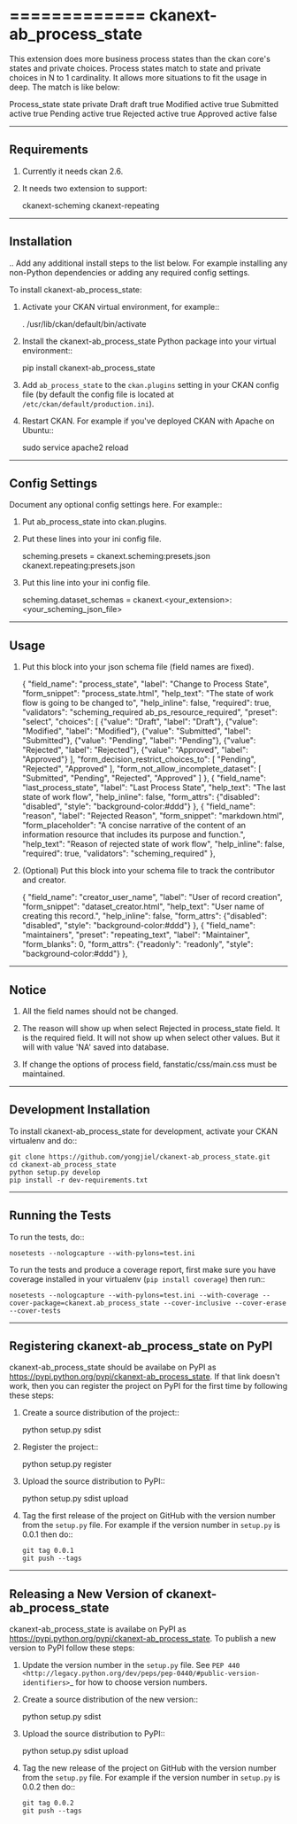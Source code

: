 =============
ckanext-ab_process_state
=============

   This extension does more business process states than the ckan core's states and
   private choices. Process states match to state and private choices in N to 1 cardinality.
   It allows more situations to fit the usage in deep. The match is like below:

   Process_state     state     private
   Draft             draft     true
   Modified          active    true
   Submitted         active    true
   Pending           active    true
   Rejected          active    true
   Approved          active    false


------------
Requirements
------------

1. Currently it needs ckan 2.6.

2. It needs two extension to support:
    
   ckanext-scheming
   ckanext-repeating



------------
Installation
------------

.. Add any additional install steps to the list below.
   For example installing any non-Python dependencies or adding any required
   config settings.

To install ckanext-ab_process_state:

1. Activate your CKAN virtual environment, for example::

     . /usr/lib/ckan/default/bin/activate

2. Install the ckanext-ab_process_state Python package into your virtual environment::

     pip install ckanext-ab_process_state

3. Add ``ab_process_state`` to the ``ckan.plugins`` setting in your CKAN
   config file (by default the config file is located at
   ``/etc/ckan/default/production.ini``).

4. Restart CKAN. For example if you've deployed CKAN with Apache on Ubuntu::

     sudo service apache2 reload


---------------
Config Settings
---------------

Document any optional config settings here. For example::

1. Put ab_process_state into ckan.plugins.

2. Put these lines into your ini config file.
   
   scheming.presets = ckanext.scheming:presets.json
                   ckanext.repeating:presets.json

3. Put this line into your ini config file.

   scheming.dataset_schemas =  ckanext.<your_extension>:<your_scheming_json_file>


------
Usage
------

1. Put this block into your json schema file (field names are fixed).

      {
      "field_name": "process_state",
      "label": "Change to Process State",
      "form_snippet": "process_state.html",
      "help_text": "The state of work flow is going to be changed to",
      "help_inline": false,
      "required": true,
      "validators": "scheming_required ab_ps_resource_required",
      "preset": "select",
      "choices": [
        {"value": "Draft", "label": "Draft"},
        {"value": "Modified", "label": "Modified"},
        {"value": "Submitted", "label": "Submitted"},
        {"value": "Pending", "label": "Pending"},
        {"value": "Rejected", "label": "Rejected"},
        {"value": "Approved", "label": "Approved"}
      ],
      "form_decision_restrict_choices_to": [
        "Pending", "Rejected", "Approved"
      ],
      "form_not_allow_incomplete_dataset": [
        "Submitted", "Pending", "Rejected", "Approved"
      ]
      },
      {
        "field_name": "last_process_state",
        "label": "Last Process State",
        "help_text": "The last state of work flow",
        "help_inline": false,
        "form_attrs": {"disabled": "disabled",
                       "style": "background-color:#ddd"}
      },
      {
        "field_name": "reason",
        "label": "Rejected Reason",
        "form_snippet": "markdown.html",
        "form_placeholder": "A concise narrative of the content of an information resource that includes its purpose and function.",
        "help_text": "Reason of rejected state of work flow",
        "help_inline": false,
        "required": true,
        "validators": "scheming_required" 
      },

2. (Optional) Put this block into your schema file to track the contributor and creator.
   
      {
      "field_name": "creator_user_name",
      "label": "User of record creation",
      "form_snippet": "dataset_creator.html",
      "help_text": "User name of creating this record.",
      "help_inline": false,
      "form_attrs": {"disabled": "disabled",
                     "style": "background-color:#ddd"}
      },
      {
      "field_name": "maintainers",
      "preset": "repeating_text",
      "label": "Maintainer",
      "form_blanks": 0,
      "form_attrs": {"readonly": "readonly",
                       "style": "background-color:#ddd"}
      },


--------
Notice
--------

1. All the field names should not be changed.

2. The reason will show up when select Rejected in process_state field. It is the required field. 
It will not show up when select other values. But it will with value 'NA' saved into database.

3. If change the options of process field, fanstatic/css/main.css must be maintained.

------------------------
Development Installation
------------------------

To install ckanext-ab_process_state for development, activate your CKAN virtualenv and
do::

    git clone https://github.com/yongjiel/ckanext-ab_process_state.git
    cd ckanext-ab_process_state
    python setup.py develop
    pip install -r dev-requirements.txt


-----------------
Running the Tests
-----------------

To run the tests, do::

    nosetests --nologcapture --with-pylons=test.ini

To run the tests and produce a coverage report, first make sure you have
coverage installed in your virtualenv (``pip install coverage``) then run::

    nosetests --nologcapture --with-pylons=test.ini --with-coverage --cover-package=ckanext.ab_process_state --cover-inclusive --cover-erase --cover-tests


---------------------------------
Registering ckanext-ab_process_state on PyPI
---------------------------------

ckanext-ab_process_state should be availabe on PyPI as
https://pypi.python.org/pypi/ckanext-ab_process_state. If that link doesn't work, then
you can register the project on PyPI for the first time by following these
steps:

1. Create a source distribution of the project::

     python setup.py sdist

2. Register the project::

     python setup.py register

3. Upload the source distribution to PyPI::

     python setup.py sdist upload

4. Tag the first release of the project on GitHub with the version number from
   the ``setup.py`` file. For example if the version number in ``setup.py`` is
   0.0.1 then do::

       git tag 0.0.1
       git push --tags


----------------------------------------
Releasing a New Version of ckanext-ab_process_state
----------------------------------------

ckanext-ab_process_state is availabe on PyPI as https://pypi.python.org/pypi/ckanext-ab_process_state.
To publish a new version to PyPI follow these steps:

1. Update the version number in the ``setup.py`` file.
   See `PEP 440 <http://legacy.python.org/dev/peps/pep-0440/#public-version-identifiers>`_
   for how to choose version numbers.

2. Create a source distribution of the new version::

     python setup.py sdist

3. Upload the source distribution to PyPI::

     python setup.py sdist upload

4. Tag the new release of the project on GitHub with the version number from
   the ``setup.py`` file. For example if the version number in ``setup.py`` is
   0.0.2 then do::

       git tag 0.0.2
       git push --tags
